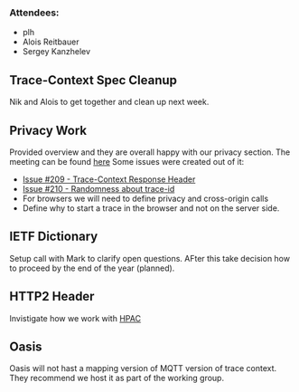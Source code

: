 ### Attendees:

* plh
* Alois Reitbauer
* Sergey Kanzhelev


## Trace-Context Spec Cleanup

Nik and Alois to get together and clean up next week. 

## Privacy Work

Provided overview and they are overall happy with our privacy section. The meeting can be found [here](https://github.com/w3c/distributed-tracing-wg/blob/master/meeting_notes/2018-11-29.md) Some issues were created out of it:

* [Issue #209 - Trace-Context Response Header](https://github.com/w3c/trace-context/issues/209) 
* [Issue #210 - Randomness about trace-id](https://github.com/w3c/trace-context/issues/210)
* For browsers we will need to define privacy and cross-origin calls
* Define why to start a trace in the browser and not on the server side. 

## IETF Dictionary 

Setup call with Mark to clarify open questions. AFter this take decision how to proceed by the end of the year (planned).

## HTTP2 Header

Invistigate how we work with [HPAC](https://tools.ietf.org/html/rfc7541)

## Oasis

Oasis will not hast a mapping version of MQTT version of trace context. They recommend we host it as part of the working group. 
